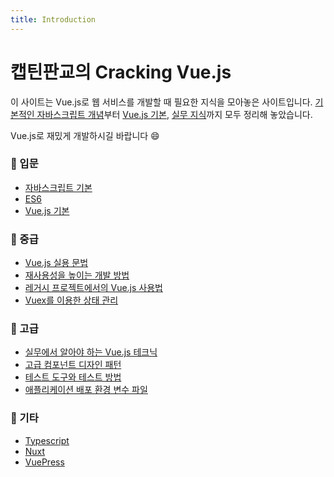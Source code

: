 ```yaml
---
title: Introduction
---
```


# 캡틴판교의 Cracking Vue.js

이 사이트는 Vue.js로 웹 서비스를 개발할 때 필요한 지식을 모아놓은 사이트입니다.
[기본적인 자바스크립트 개념](/js/object.html)부터 [Vue.js 기본](vue/instance.html), [실무 지식](reuse/slots.html)까지 모두 정리해 놓았습니다.

Vue.js로 재밌게 개발하시길 바랍니다 😄

### 📖 입문

- [자바스크립트 기본](/js/object.html)
- [ES6](/es6/const-let.html)
- [Vue.js 기본](/vue/instance.html)

### 📖 중급

- [Vue.js 실용 문법](/syntax/methods.html)
- [재사용성을 높이는 개발 방법](/reuse/slots.html)
- [레거시 프로젝트에서의 Vue.js 사용법](/legacy/jquery-to-vue.html)
- [Vuex를 이용한 상태 관리](/vuex/concept.html)

### 📖 고급

- [실무에서 알아야 하는 Vue.js 테크닉](/advanced/folder-structure.html)
- [고급 컴포넌트 디자인 패턴](/design/pattern1.html)
- [테스트 도구와 테스트 방법](/testing/overview.html)
- [애플리케이션 배포 환경 변수 파일](/deploy/intro.html)

### 📖 기타

- [Typescript](/ts/intro.html)
- [Nuxt](/nuxt/intro.html)
- [VuePress](/vuepress/learning-note.html)